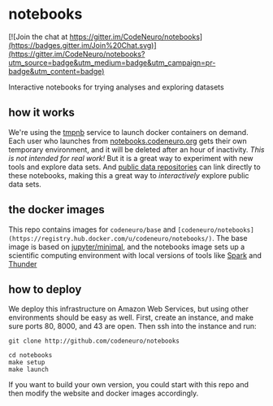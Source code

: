 # notebooks

[![Join the chat at https://gitter.im/CodeNeuro/notebooks](https://badges.gitter.im/Join%20Chat.svg)](https://gitter.im/CodeNeuro/notebooks?utm_source=badge&utm_medium=badge&utm_campaign=pr-badge&utm_content=badge)

Interactive notebooks for trying analyses and exploring datasets

## how it works

We're using the [tmpnb](http://github.com/jupyter/tmpnb) service to launch docker containers on demand. Each user who launches from [notebooks.codeneuro.org](http://notebooks.codeneuro.org) gets their own temporary environment, and it will be deleted after an hour of inactivity. *This is not intended for real work!* But it is a great way to experiment with new tools and explore data sets. And [public data repositories](http://datasets/codeneuro.org) can link directly to these notebooks, making this a great way to *interactively* explore public data sets.

## the docker images

This repo contains images for `codeneuro/base` and `[codeneuro/notebooks](https://registry.hub.docker.com/u/codeneuro/notebooks/)`. The base image is based on [jupyter/minimal](https://github.com/jupyter/docker-demo-images/tree/master/common), and the notebooks image sets up a scientific computing environment with local versions of tools like [Spark](http://spark.apache.org) and [Thunder](http://thunder-project.org)

## how to deploy

We deploy this infrastructure on Amazon Web Services, but using other environments should be easy as well. First, create an instance, and make sure ports 80, 8000, and 43 are open. Then ssh into the instance and run:

```
git clone http://github.com/codeneuro/notebooks
```
```
cd notebooks
make setup
make launch
```

If you want to build your own version, you could start with this repo and then modify the website and docker images accordingly.
